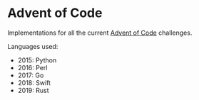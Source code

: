 # Advent of Code

Implementations for all the current [Advent of Code](https://adventofcode.com/2018) challenges.

Languages used:
* 2015: Python
* 2016: Perl
* 2017: Go
* 2018: Swift
* 2019: Rust
